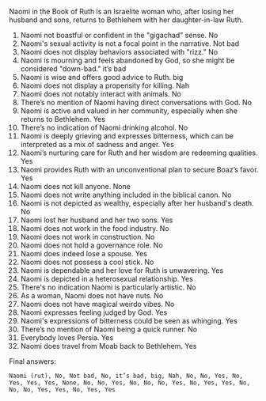 Naomi in the Book of Ruth is an Israelite woman who, after losing her husband and sons, returns to Bethlehem with her daughter-in-law Ruth.

1. Naomi not boastful or confident in the "gigachad" sense. No
2. Naomi's sexual activity is not a focal point in the narrative. Not bad
3. Naomi does not display behaviors associated with "rizz." No
4. Naomi is mourning and feels abandoned by God, so she might be considered "down-bad." it’s bad
5. Naomi is wise and offers good advice to Ruth. big
6. Naomi does not display a propensity for killing. Nah
7. Naomi does not notably interact with animals. No
8. There’s no mention of Naomi having direct conversations with God. No
9. Naomi is active and valued in her community, especially when she returns to Bethlehem. Yes
10. There’s no indication of Naomi drinking alcohol. No
11. Naomi is deeply grieving and expresses bitterness, which can be interpreted as a mix of sadness and anger. Yes
12. Naomi’s nurturing care for Ruth and her wisdom are redeeming qualities. Yes
13. Naomi provides Ruth with an unconventional plan to secure Boaz’s favor. Yes
14. Naomi does not kill anyone. None
15. Naomi does not write anything included in the biblical canon. No
16. Naomi is not depicted as wealthy, especially after her husband's death. No
17. Naomi lost her husband and her two sons. Yes
18. Naomi does not work in the food industry. No
19. Naomi does not work in construction. No
20. Naomi does not hold a governance role. No
21. Naomi does indeed lose a spouse. Yes
22. Naomi does not possess a cool stick. No
23. Naomi is dependable and her love for Ruth is unwavering. Yes
24. Naomi is depicted in a heterosexual relationship. Yes
25. There's no indication Naomi is particularly artistic. No
26. As a woman, Naomi does not have nuts. No
27. Naomi does not have magical weirdo vibes. No
28. Naomi expresses feeling judged by God. Yes
29. Naomi's expressions of bitterness could be seen as whinging. Yes
30. There’s no mention of Naomi being a quick runner. No
31. Everybody loves Persia. Yes
32. Naomi does travel from Moab back to Bethlehem. Yes

Final answers:

```Naomi (rut), No, Not bad, No, it’s bad, big, Nah, No, No, Yes, No, Yes, Yes, Yes, None, No, No, Yes, No, No, No, Yes, No, Yes, Yes, No, No, No, Yes, Yes, No, Yes, Yes```